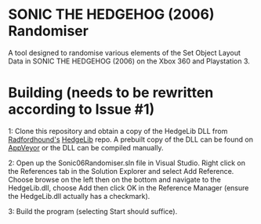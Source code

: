# SONIC THE HEDGEHOG (2006) Randomiser
A tool designed to randomise various elements of the Set Object Layout Data in SONIC THE HEDGEHOG (2006) on the Xbox 360 and Playstation 3.

# Building (needs to be rewritten according to Issue #1)
1: Clone this repository and obtain a copy of the HedgeLib DLL from [Radfordhound's](https://github.com/Radfordhound) [HedgeLib](https://github.com/Radfordhound/HedgeLib) repo. A prebuilt copy of the DLL can be found on [AppVeyor](https://ci.appveyor.com/project/Radfordhound/hedgelib/builds/21427946/artifacts) or the DLL can be compiled manually.

2: Open up the Sonic06Randomiser.sln file in Visual Studio. Right click on the References tab in the Solution Explorer and select Add Reference. Choose browse on the left then on the bottom and navigate to the HedgeLib.dll, choose Add then click OK in the Reference Manager (ensure the HedgeLib.dll actually has a checkmark).

3: Build the program (selecting Start should suffice).
